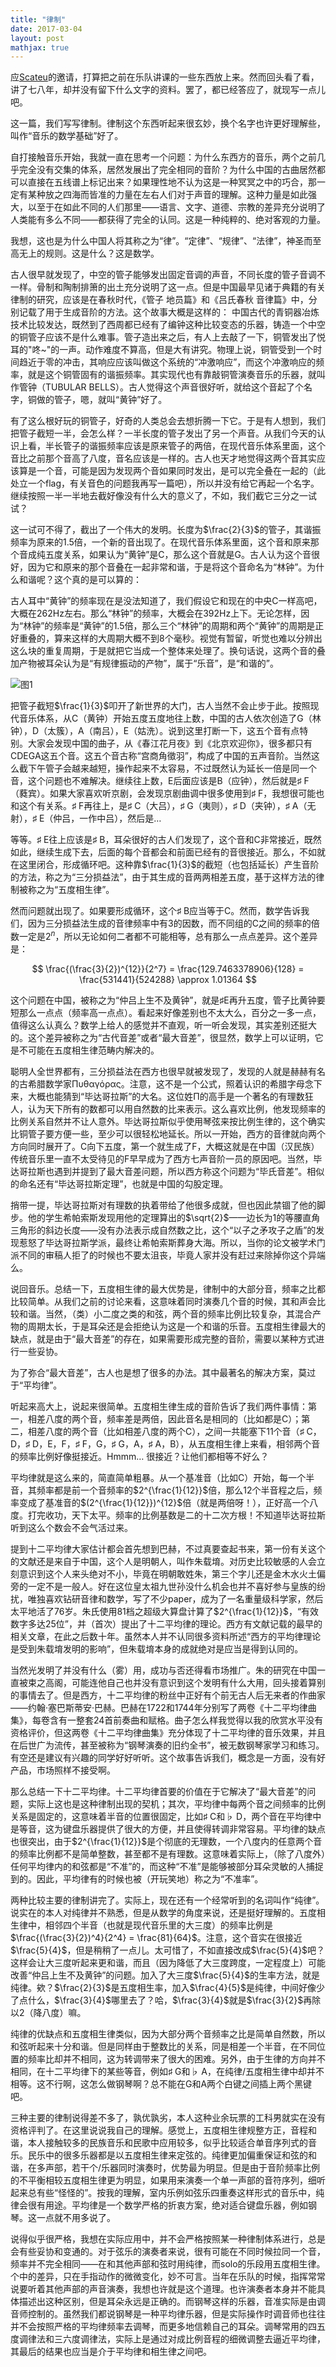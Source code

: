 ```yaml
---
title: "律制"
date: 2017-03-04
layout: post
mathjax: true
---
```


应[Scateu](http://scateu.me/2017/03/01/notes-on-automated-composition.html)的邀请，打算把之前在乐队讲课的一些东西放上来。然而回头看了看，讲了七八年，却并没有留下什么文字的资料。罢了，都已经答应了，就现写一点儿吧。

这一篇，我们写写律制。律制这个东西听起来很玄妙，换个名字也许更好理解些，叫作“音乐的数学基础”好了。

自打接触音乐开始，我就一直在思考一个问题：为什么东西方的音乐，两个之前几乎完全没有交集的体系，居然发展出了完全相同的音阶？为什么中国的古曲居然都可以直接在五线谱上标记出来？如果理性地不认为这是一种冥冥之中的巧合，那一定有某种放之四海而皆准的力量在左右人们对于声音的理解。这种力量是如此强大，以至于在如此不同的人们那里——语言、文字、道德、宗教的差异充分说明了人类能有多么不同——都获得了完全的认同。这是一种纯粹的、绝对客观的力量。

我想，这也是为什么中国人将其称之为“律”。“定律”、“规律”、“法律”，神圣而至高无上的规则。这是什么？这是数学。

古人很早就发现了，中空的管子能够发出固定音调的声音，不同长度的管子音调不一样。骨制和陶制排箫的出土充分说明了这一点。但是中国最早见诸于典籍的有关律制的研究，应该是在春秋时代，《管子 地员篇》和《吕氏春秋 音律篇》中，分别记载了用于生成音阶的方法。这个故事大概是这样的：
中国古代的青铜器冶炼技术比较发达，既然到了西周都已经有了编钟这种比较变态的乐器，铸造一个中空的铜管子应该不是什么难事。管子造出来之后，有人上去敲了一下，铜管发出了悦耳的"咚~"的一声。动作难度不算高，但是大有讲究。物理上说，铜管受到一个时间趋近于零的冲击，其响应应该叫做这个系统的“冲激响应”，而这个冲激响应的频率，就是这个铜管固有的谐振频率。其实现代也有靠敲铜管演奏音乐的乐器，就叫作管钟（TUBULAR BELLS）。古人觉得这个声音很好听，就给这个音起了个名字，铜做的管子，嗯，就叫“黄钟”好了。

有了这么根好玩的铜管子，好奇的人类总会去想折腾一下它。于是有人想到，我们把管子截短一半，会怎么样？一半长度的管子发出了另一个声音。从我们今天的认识上看，半长管子的谐振频率应该是原来管子的两倍，在现代音乐体系里面，这个音比之前那个音高了八度，音名应该是一样的。古人也天才地觉得这两个音其实应该算是一个音，可能是因为发现两个音如果同时发出，是可以完全叠在一起的（此处立一个flag，有关音色的问题我再写一篇吧），所以并没有给它再起一个名字。继续按照一半一半地去截好像没有什么大的意义了，不如，我们截它三分之一试试？

这一试可不得了，截出了一个伟大的发明。长度为$\frac{2}{3}$的管子，其谐振频率为原来的1.5倍，一个新的音出现了。在现代音乐体系里面，这个音和原来那个音成纯五度关系，如果认为“黄钟”是C，那么这个音就是G。古人认为这个音很好，因为它和原来的那个音叠在一起非常和谐，于是将这个音命名为“林钟”。为什么和谐呢？这个真的是可以算的：

古人耳中“黄钟”的频率现在是没法知道了，我们假设它和现在的中央C一样高吧，大概在262Hz左右。那么“林钟”的频率，大概会在392Hz上下。无论怎样，因为“林钟”的频率是“黄钟”的1.5倍，那么三个“林钟”的周期和两个“黄钟”的周期是正好重叠的，算来这样的大周期大概不到8个毫秒。视觉有暂留，听觉也难以分辨出这么块的重复周期，于是就把它当成一个整体来处理了。换句话说，这两个音的叠加产物被耳朵认为是“有规律振动的产物”，属于“乐音”，是“和谐的”。

![图1]({{site.imageurl}}/2_3.jpg)


把管子截短$\frac{1}{3}$叩开了新世界的大门，古人当然不会止步于此。按照现代音乐体系，从C（黄钟）开始五度五度地往上数，中国的古人依次创造了G（林钟），D（太簇），A（南吕），E（姑洗）。说到这里打断一下，这五个音有点特别。大家会发现中国的曲子，从《春江花月夜》到《北京欢迎你》，很多都只有CDEGA这五个音。这五个音古称“宫商角徵羽”，构成了中国的五声音阶。当然这么截下午管子会越来越短，操作起来不太容易，不过既然认为延长一倍是同一个音，这个问题也不难解决。继续往上数，E后面应该是B（应钟），然后就是$\sharp$ F（蕤宾）。如果大家喜欢听京剧，会发现京剧曲调中很多使用到$\sharp$ F，我想很可能也和这个有关系。$\sharp$ F再往上，是$\sharp$ C（大吕），$\sharp$ G（夷则），$\sharp$ D（夹钟），$\sharp$ A（无射），$\sharp$ E（仲吕，一作中吕），然后是…

等等。$\sharp$ E往上应该是$\sharp$ B，耳朵很好的古人们发现了，这个音和C非常接近，既然如此，继续生成下去，后面的每个音都会和前面已经有的音很接近。那么，不如就在这里闭合，形成循环吧。这种靠$\frac{1}{3}$的截短（也包括延长）产生音阶的方法，称之为“三分损益法”，由于其生成的音两两相差五度，基于这样方法的律制被称之为“五度相生律”。

然而问题就出现了。如果要形成循环，这个$\sharp$ B应当等于C。然而，数学告诉我们，因为三分损益法生成的音律频率中有3的因数，而不同组的C之间的频率的倍数一定是$2^{n}$，所以无论如何二者都不可能相等，总有那么一点点差异。这个差异是：

$$
\frac{(\frac{3}{2})^{12}}{2^7} = \frac{129.7463378906}{128} = \frac{531441}{524288} \approx 1.01364
$$

这个问题在中国，被称之为“仲吕上生不及黄钟”，就是$\sharp$E再升五度，管子比黄钟要短那么一点点（频率高一点点）。看起来好像差别也不太大么，百分之一多一点，值得这么认真么？数学上给人的感觉并不直观，听一听会发现，其实差别还挺大的。这个差异被称之为“古代音差”或者“最大音差”，很显然，数学上可以证明，它是不可能在五度相生律范畴内解决的。

聪明人全世界都有，三分损益法在西方也很早就被发现了，发现的人就是赫赫有名的古希腊数学家Πυθαγόρας。注意，这不是一个公式，照着认识的希腊字母念下来，大概也能猜到“毕达哥拉斯”的大名。这位姓Π的高手是一个著名的有理数狂人，认为天下所有的数都可以用自然数的比来表示。这么喜欢比例，他发现频率的比例关系自然并不让人意外。毕达哥拉斯似乎使用琴弦来按比例生律的，这个确实比铜管子要方便一些，至少可以很轻松地延长。所以一开始，西方的音律就向两个方向同时展开了。C向下五度，第一个就生成了F，大概这就是在中国（汉民族）传统音乐里一直不太受待见的F早早成为了西方七声音阶一员的原因吧。当然，毕达哥拉斯也遇到并提到了最大音差问题，所以西方称这个问题为“毕氏音差”。相似的命名还有“毕达哥拉斯定理”，也就是中国的勾股定理。

捎带一提，毕达哥拉斯对有理数的执着带给了他很多成就，但也因此禁锢了他的脚步。他的学生希帕索斯发现用他的定理算出的$\sqrt{2}$——边长为1的等腰直角三角形的斜边长度——没有办法表示成自然数之比，这个“以子之矛攻子之盾”的发现惹怒了毕达哥拉斯学派，最终让希帕索斯葬身大海。所以，当你的论文被学术门派不同的审稿人拒了的时候也不要太沮丧，毕竟人家并没有赶过来除掉你这个异端么。

说回音乐。总结一下，五度相生律的最大优势是，律制中的大部分音，频率之比都比较简单。从我们之前的讨论来看，这意味着同时演奏几个音的时候，其和声会比较和谐。当然，（类）小二度之类的和弦，两个音的频率比例比较复杂，其混合产物的周期太长，于是耳朵还是会拒绝认为这是一个和谐的乐音。五度相生律最大的缺点，就是由于“最大音差”的存在，如果需要形成完整的音阶，需要以某种方式进行一些妥协。

为了弥合“最大音差”，古人也是想了很多的办法。其中最著名的解决方案，莫过于“平均律”。

听起来高大上，说起来很简单。五度相生律生成的音阶告诉了我们两件事情：第一，相差八度的两个音，频率差是两倍，因此音名是相同的（比如都是C）；第二，相差八度的两个音（比如相差八度的两个C），之间一共能塞下11个音（$\sharp$ C，D，$\sharp$ D，E，F，$\sharp$ F，G，$\sharp$ G，A，$\sharp$ A，B），从五度相生律上来看，相邻两个音的频率比例好像挺接近。Hmmm… 很接近？让他们都相等不好么？

平均律就是这么来的，简直简单粗暴。从一个基准音（比如C）开始，每一个半音，其频率都是前一个音频率的$2^{\frac{1}{12}}$倍，那么12个半音程之后，频率变成了基准音的$(2^{\frac{1}{12}})^{12}$倍（就是两倍呀！），正好高一个八度。打完收功，天下太平。频率的比例基数是二的十二次方根！不知道毕达哥拉斯听到这么个数会不会气活过来。

提到十二平均律大家估计都会首先想到巴赫，不过真要查起书来，第一份有关这个的文献还是来自于中国，这个人是明朝人，叫作朱载堉。对历史比较敏感的人会立刻意识到这个人来头绝对不小，毕竟在明朝敢姓朱，第三个字儿还是金木水火土偏旁的一定不是一般人。好在这位皇太祖九世孙没什么机会也并不喜好参与皇族的纷扰，唯独喜欢钻研音律和数学，写了不少paper，成为了一名重量级科学家，然后太平地活了76岁。朱氏使用81档之超级大算盘计算了$2^{\frac{1}{12}}$，“有效数字多达25位”，并（首次）提出了十二平均律的理论。西方有文献记载的最早的相关文章，在此之后数十年。虽然本人并不认同很多资料所述“西方的平均律理论是受到朱载堉发明的影响”，但朱载堉本身的成就绝对是应当是得到认同的。

当然光发明了并没有什么（雾）用，成功与否还得看市场推广。朱的研究在中国一直被束之高阁，可能连他自己也并没有意识到这个发明有什么大用，回头接着算别的事情去了。但是西方，十二平均律的粉丝中正好有个前无古人后无来者的作曲家——约翰·塞巴斯蒂安·巴赫。巴赫在1722和1744年分别写了两卷《十二平均律曲集》，每卷含有一整套24首前奏曲和赋格。曲子怎么样我觉得以我的欣赏水平没有资格评价，但这两卷《十二平均律曲集》充分体现了十二平均律的音乐效果，并且在后世广为流传，甚至被称为“钢琴演奏的旧约全书”，被无数钢琴家学习和练习。有空还是建议有兴趣的同学好好听听。这个故事告诉我们，概念是一方面，没有好产品，市场照样不接受啊。

那么总结一下十二平均律。十二平均律首要的价值在于它解决了“最大音差”的问题，实际上这也是这种律制出现的契机；其次，平均律中每两个音之间频率的比例关系是固定的，这意味着半音的位置很固定，比如$\sharp$ C和$\flat$ D，两个音在平均律中是等音，这为键盘乐器提供了很大的方便，并且使得转调非常容易。平均律的缺点也很突出，由于$2^{\frac{1}{12}}$是个彻底的无理数，一个八度内的任意两个音的频率比例都不是简单整数，甚至都不是有理数。这意味着实际上，（除了八度外）任何平均律内的和弦都是“不准”的，而这种“不准”是能够被部分耳朵灵敏的人捕捉到的。因此，平均律有的时候也被（开玩笑地）称之为“不准率”。

两种比较主要的律制讲完了。实际上，现在还有一个经常听到的名词叫作“纯律”。说实在的本人对纯律并不熟悉，但是从数学的角度来说，还是挺好理解的。五度相生律中，相邻四个半音（也就是现代音乐里的大三度）的频率比例是$\frac{(\frac{3}{2})^4}{2^4} = \frac{81}{64}$。注意，这个音实在很接近$\frac{5}{4}$，但是稍稍了一点儿。太可惜了，不如直接改成$\frac{5}{4}$吧？这样会让大三度听起来更和谐，而且（因为降低了大三度跨度，一定程度上）可能改善“仲吕上生不及黄钟”的问题。加入了大三度$\frac{5}{4}$的生率方法，就是纯律。欸？$\frac{2}{3}$是五度相生率，加入$\frac{4}{5}$是纯律，中间好像少了点什么，$\frac{3}{4}$哪里去了？哈，$\frac{3}{4}$就是$\frac{3}{2}$再除以2（降八度）嘛。

纯律的优缺点和五度相生律类似，因为大部分两个音频率之比是简单自然数，所以和弦听起来十分和谐。但是同样由于整数比的关系，同是相差一个半音，在不同位置的频率比却并不相同，这为转调带来了很大的困难。另外，由于生律的方向并不相同，在十二平均律下的某些等音，例如$\sharp$ G和$\flat$ A，在纯律/五度相生律中却并不相等。这不行啊，这怎么做钢琴啊？总不能在G和A两个白键之间插上两个黑键吧。

三种主要的律制说得差不多了，孰优孰劣，本人这种业余玩票的工科男就实在没有资格评判了。在这里说说我自己的理解。感觉上，五度相生律规整方正，音程和谐，本人接触较多的民族音乐和民歌中应用较多，似乎比较适合单音序列式的音乐。民乐中的很多乐器都是以五度相生律来定弦的。纯律更加偏重保证和弦的和谐，在多声部，若干个/乐器同时演奏时，优势最为明显。但是由于音阶频率比例的不平衡相较五度相生律更为明显，如果用来演奏一个单一声部的音符序列，细听起来总有些“怪怪的”。按我的理解，室内乐例如弦乐四重奏这样形式的音乐中，纯律会很有用途。平均律是一个数学严格的折衷方案，绝对适合键盘乐器，例如钢琴。这一点就不用多说了。

说得似乎很严格，我想在实际应用中，并不会严格按照某一种律制体系进行，总是会有些妥协和变通的。对于弦乐的演奏者来说，很有可能在不同时候拉同一个音，频率并不完全相同——在和其他声部和弦时用纯律，而solo的乐段用五度相生律。个中的差异，只在手指动作的微微变化，妙不可言。当年在乐队的时候，指挥常常说要听着其他声部的声音演奏，我想也许就是这个道理。也许演奏者本身并不能具体描述出这种区别，但是耳朵永远是正确的。而钢琴这样的乐器，音准实际是由调音师控制的。虽然我们都说钢琴是一种平均律乐器，但是实际操作时调音师也往往并不会按照严格的平均律频率去调琴，而更多地信赖自己的耳朵。调琴常用的四五度调律法和三六度调律法，实际上是通过对成比例音程的细微调整去逼近平均律，其最后的结果也应当是介于平均律和相生律之间吧。

